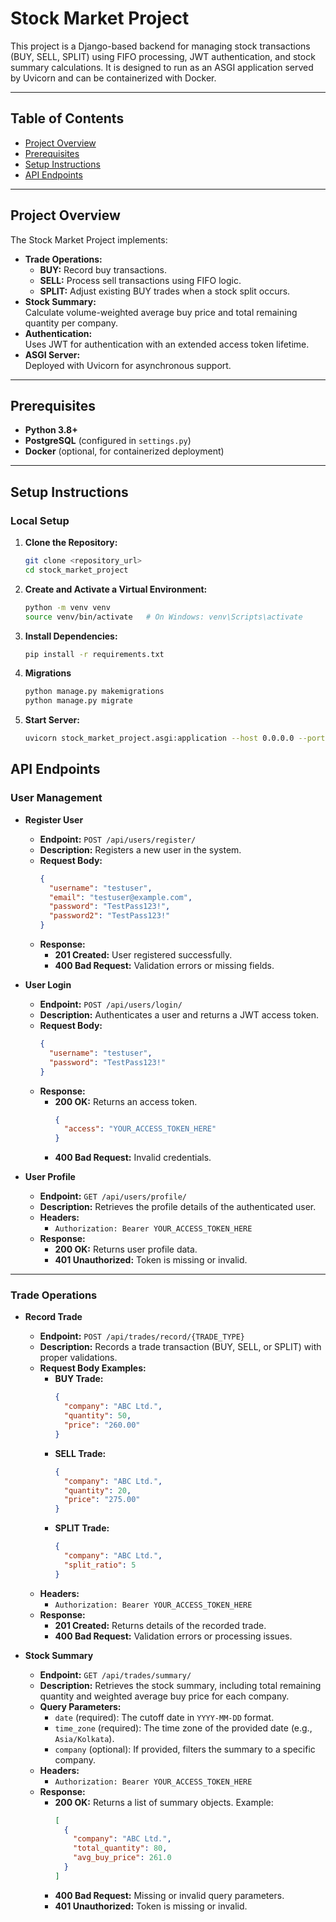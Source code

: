 # Stock Market Project

This project is a Django-based backend for managing stock transactions (BUY, SELL, SPLIT) using FIFO processing, JWT authentication, and stock summary calculations. It is designed to run as an ASGI application served by Uvicorn and can be containerized with Docker.

---

## Table of Contents

- [Project Overview](#project-overview)
- [Prerequisites](#prerequisites)
- [Setup Instructions](#setup-instructions)
- [API Endpoints](#api-endpoints)
---

## Project Overview

The Stock Market Project implements:
- **Trade Operations:**  
  - **BUY:** Record buy transactions.
  - **SELL:** Process sell transactions using FIFO logic.
  - **SPLIT:** Adjust existing BUY trades when a stock split occurs.
- **Stock Summary:**  
  Calculate volume-weighted average buy price and total remaining quantity per company.
- **Authentication:**  
  Uses JWT for authentication with an extended access token lifetime.
- **ASGI Server:**  
  Deployed with Uvicorn for asynchronous support.

---

## Prerequisites

- **Python 3.8+**
- **PostgreSQL** (configured in `settings.py`)
- **Docker** (optional, for containerized deployment)

---

## Setup Instructions

### Local Setup

1. **Clone the Repository:**
   ```bash
   git clone <repository_url>
   cd stock_market_project

2. **Create and Activate a Virtual Environment:**
   ```bash
   python -m venv venv
   source venv/bin/activate   # On Windows: venv\Scripts\activate

3. **Install Dependencies:**
   ```bash
   pip install -r requirements.txt

4. **Migrations**
   ```bash
   python manage.py makemigrations
   python manage.py migrate

5. **Start Server:**
   ```bash
   uvicorn stock_market_project.asgi:application --host 0.0.0.0 --port 8000
   
## API Endpoints

### User Management

- **Register User**
  - **Endpoint:** `POST /api/users/register/`
  - **Description:** Registers a new user in the system.
  - **Request Body:**
    ```json
    {
      "username": "testuser",
      "email": "testuser@example.com",
      "password": "TestPass123!",
      "password2": "TestPass123!"
    }
    ```
  - **Response:**
    - **201 Created:** User registered successfully.
    - **400 Bad Request:** Validation errors or missing fields.

- **User Login**
  - **Endpoint:** `POST /api/users/login/`
  - **Description:** Authenticates a user and returns a JWT access token.
  - **Request Body:**
    ```json
    {
      "username": "testuser",
      "password": "TestPass123!"
    }
    ```
  - **Response:**
    - **200 OK:** Returns an access token.
      ```json
      {
        "access": "YOUR_ACCESS_TOKEN_HERE"
      }
      ```
    - **400 Bad Request:** Invalid credentials.

- **User Profile**
  - **Endpoint:** `GET /api/users/profile/`
  - **Description:** Retrieves the profile details of the authenticated user.
  - **Headers:**
    - `Authorization: Bearer YOUR_ACCESS_TOKEN_HERE`
  - **Response:**
    - **200 OK:** Returns user profile data.
    - **401 Unauthorized:** Token is missing or invalid.

---

### Trade Operations

- **Record Trade**
  - **Endpoint:** `POST /api/trades/record/{TRADE_TYPE}`
  - **Description:** Records a trade transaction (BUY, SELL, or SPLIT) with proper validations.
  - **Request Body Examples:**
    - **BUY Trade:**
      ```json
      {
        "company": "ABC Ltd.",
        "quantity": 50,
        "price": "260.00"
      }
      ```
    - **SELL Trade:**
      ```json
      {
        "company": "ABC Ltd.",
        "quantity": 20,
        "price": "275.00"
      }
      ```
    - **SPLIT Trade:**
      ```json
      {
        "company": "ABC Ltd.",
        "split_ratio": 5
      }
      ```
  - **Headers:**
    - `Authorization: Bearer YOUR_ACCESS_TOKEN_HERE`
  - **Response:**
    - **201 Created:** Returns details of the recorded trade.
    - **400 Bad Request:** Validation errors or processing issues.

- **Stock Summary**
  - **Endpoint:** `GET /api/trades/summary/`
  - **Description:** Retrieves the stock summary, including total remaining quantity and weighted average buy price for each company.
  - **Query Parameters:**
    - `date` (required): The cutoff date in `YYYY-MM-DD` format.
    - `time_zone` (required): The time zone of the provided date (e.g., `Asia/Kolkata`).
    - `company` (optional): If provided, filters the summary to a specific company.
  - **Headers:**
    - `Authorization: Bearer YOUR_ACCESS_TOKEN_HERE`
  - **Response:**
    - **200 OK:** Returns a list of summary objects. Example:
      ```json
      [
        {
          "company": "ABC Ltd.",
          "total_quantity": 80,
          "avg_buy_price": 261.0
        }
      ]
      ```
    - **400 Bad Request:** Missing or invalid query parameters.
    - **401 Unauthorized:** Token is missing or invalid.
